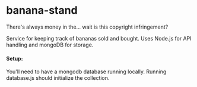 # banana-stand
There's always money in the... wait is this copyright infringement?

Service for keeping track of bananas sold and bought. Uses Node.js for API handling and mongoDB for storage.

#### Setup:

You'll need to have a mongodb database running locally. Running database.js should initialize the collection.
